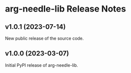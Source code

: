 # arg-needle-lib Release Notes

## v1.0.1 (2023-07-14)

New public release of the source code.

## v1.0.0 (2023-03-07)

Initial PyPI release of arg-needle-lib.
